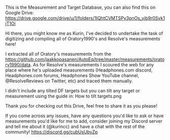 This is the Measurement and Target Database, you can also find this on Google Drive: https://drive.google.com/drive/u/1/folders/1IQhtCVMTSPy3pnOs_yjb9r0Svk1jT1Oi 

Hi there, you might know me as Kurin, I've decided to undertake the task of digitizing and compiling all of Oratory1990's and Resolve's measurements here!

I extracted all of Oratory's measurements from the https://github.com/jaakkopasanen/AutoEq/tree/master/measurements/oratory1990/data. As for Resolve's measurements I scoured the web for any place where he's uploaded measurements (Headphones.com discord, Headphones.com forums, Headphones Show YouTube channel, @ResolveReviews on Twitter, etc) and traced them manually.

I didn't include any tilted DF targets but you can tilt any target or measurement using the guide in: How to tilt targets.png 

Thank you for checking out this Drive, feel free to share it as you please!

If you come across any issues, have any questions you'd like to ask or have measurements you'd like for me to add, consider joining my Discord server and tell me about it (@kurincc) and have a chat with the rest of the community! https://discord.gg/cubUsUbyZp



